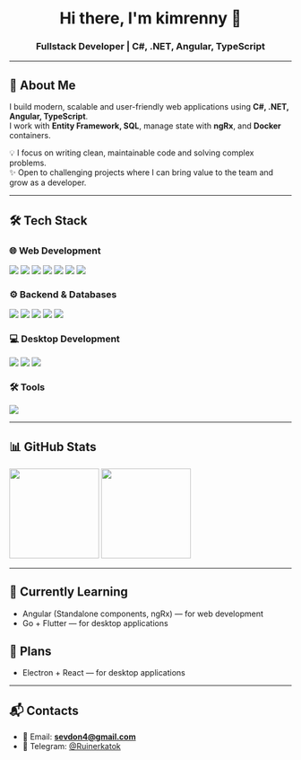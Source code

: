 <h1 align="center">Hi there, I'm kimrenny 👋</h1>
<h3 align="center">Fullstack Developer | C#, .NET, Angular, TypeScript</h3>

---

## 🚀 About Me
I build modern, scalable and user-friendly web applications using **C#, .NET, Angular, TypeScript**.  
I work with **Entity Framework, SQL**, manage state with **ngRx**, and **Docker** containers.  

💡 I focus on writing clean, maintainable code and solving complex problems.  
✨ Open to challenging projects where I can bring value to the team and grow as a developer.

---
## 🛠️ Tech Stack

### 🌐 Web Development
<p>
  <img src="https://img.shields.io/badge/Angular-DD0031?style=for-the-badge&logo=angular&logoColor=white"/>
  <img src="https://img.shields.io/badge/TypeScript-3178C6?style=for-the-badge&logo=typescript&logoColor=white"/>
  <img src="https://img.shields.io/badge/JavaScript-F7DF1E?style=for-the-badge&logo=javascript&logoColor=black"/>
  <img src="https://img.shields.io/badge/HTML5-E34F26?style=for-the-badge&logo=html5&logoColor=white"/>
  <img src="https://img.shields.io/badge/CSS3-1572B6?style=for-the-badge&logo=css3&logoColor=white"/>
  <img src="https://img.shields.io/badge/SCSS-CC6699?style=for-the-badge&logo=sass&logoColor=white"/>
  <img src="https://img.shields.io/badge/ngRx-BA2BD2?style=for-the-badge&logo=reactivex&logoColor=white"/>
</p>

### ⚙️ Backend & Databases
<p>
  <img src="https://img.shields.io/badge/C%23-239120?style=for-the-badge&logo=c-sharp&logoColor=white"/>
  <img src="https://img.shields.io/badge/.NET-512BD4?style=for-the-badge&logo=dotnet&logoColor=white"/>
  <img src="https://img.shields.io/badge/Entity_Framework-512BD4?style=for-the-badge&logo=dotnet&logoColor=white"/>
  <img src="https://img.shields.io/badge/SQL-003B57?style=for-the-badge&logo=postgresql&logoColor=white"/>
  <img src="https://img.shields.io/badge/Docker-2496ED?style=for-the-badge&logo=docker&logoColor=white"/>
</p>

### 💻 Desktop Development
<p>
  <img src="https://img.shields.io/badge/Flutter-02569B?style=for-the-badge&logo=flutter&logoColor=white"/>
  <img src="https://img.shields.io/badge/Dart-0175C2?style=for-the-badge&logo=dart&logoColor=white"/>
  <img src="https://img.shields.io/badge/Go-00ADD8?style=for-the-badge&logo=go&logoColor=white"/>
</p>

### 🛠️ Tools
<p>
  <img src="https://img.shields.io/badge/Git-F05032?style=for-the-badge&logo=git&logoColor=white"/>
</p>

---

## 📊 GitHub Stats
<p>
  <img height="160" src="https://github-readme-stats.vercel.app/api?username=kimrenny&show_icons=true&theme=tokyonight&count_private=true"/>
  <img height="160" src="https://github-readme-stats.vercel.app/api/top-langs/?username=kimrenny&layout=compact&theme=tokyonight"/>
</p>

---

## 🌱 Currently Learning
- Angular (Standalone components, ngRx) — for web development  
- Go + Flutter — for desktop applications  

## 🔮 Plans
- Electron + React — for desktop applications  

---

## 📬 Contacts
- 📧 Email: **sevdon4@gmail.com**  
- 💬 Telegram: [@Ruinerkatok](https://t.me/Ruinerkatok)
